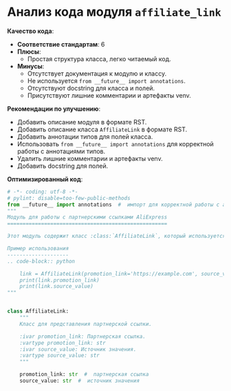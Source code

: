 # Анализ кода модуля `affiliate_link`

**Качество кода**:

- **Соответствие стандартам**: 6
- **Плюсы**:
    - Простая структура класса, легко читаемый код.
- **Минусы**:
    - Отсутствует документация к модулю и классу.
    - Не используется `from __future__ import annotations`.
    - Отсутствуют docstring для класса и полей.
    - Присутствуют лишние комментарии и артефакты venv.

**Рекомендации по улучшению**:

- Добавить описание модуля в формате RST.
- Добавить описание класса `AffiliateLink` в формате RST.
- Добавить аннотации типов для полей класса.
- Использовать `from __future__ import annotations` для корректной работы с аннотациями типов.
- Удалить лишние комментарии и артефакты venv.
- Добавить docstring для полей.

**Оптимизированный код**:

```python
# -*- coding: utf-8 -*-
# pylint: disable=too-few-public-methods
from __future__ import annotations  #  импорт для корректной работы с аннотациями типов
"""
Модуль для работы с партнерскими ссылками AliExpress
====================================================

Этот модуль содержит класс :class:`AffiliateLink`, который используется для представления партнерских ссылок.

Пример использования
--------------------
.. code-block:: python

    link = AffiliateLink(promotion_link='https://example.com', source_value='some_value')
    print(link.promotion_link)
    print(link.source_value)
"""


class AffiliateLink:
    """
    Класс для представления партнерской ссылки.

    :ivar promotion_link: Партнерская ссылка.
    :vartype promotion_link: str
    :ivar source_value: Источник значения.
    :vartype source_value: str
    """

    promotion_link: str  #  партнерская ссылка
    source_value: str  #  источник значения
```